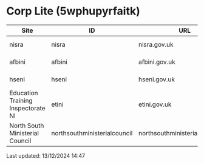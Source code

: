 # Corp Lite (5wphupyrfaitk) 

 | Site  | ID | URL | Status | Default |
| --- | --- | --- | --- | --- | 
| nisra | nisra | nisra.gov.uk | ![#fff3e0](https://placehold.co/140x30/ffe0b2/e65100.png?text=Development&font=source-sans-pro) | ![#e8f5e9](https://placehold.co/80x30/c8e6c9/1b5e20.png?text=Yes&font=source-sans-pro) | 
| afbini | afbini | afbini.gov.uk | ![#fff3e0](https://placehold.co/140x30/ffe0b2/e65100.png?text=Development&font=source-sans-pro) |   | 
| hseni | hseni | hseni.gov.uk | ![#fff3e0](https://placehold.co/140x30/ffe0b2/e65100.png?text=Development&font=source-sans-pro) |   | 
| Education Training Inspectorate NI | etini | etini.gov.uk | ![#fff3e0](https://placehold.co/140x30/ffe0b2/e65100.png?text=Development&font=source-sans-pro) |   | 
| North South Ministerial Council | northsouthministerialcouncil | northsouthministerialcouncil.org | ![#fff3e0](https://placehold.co/140x30/ffe0b2/e65100.png?text=Development&font=source-sans-pro) |   | 
Last updated: 13/12/2024 14:47